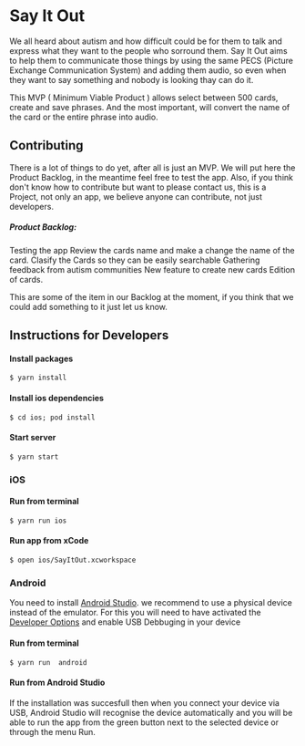 # Say It Out

We all heard about autism and how difficult could be for them to talk and express what they want to the people who sorround them. Say It Out aims to help them to communicate those things by using the same PECS (Picture Exchange Communication System) and adding them audio, so even when they want to say something and nobody is looking thay can do it.

This MVP ( Minimum Viable Product ) allows select between 500 cards, create and save phrases. And the most important, will convert the name of the card or the entire phrase into audio.

## Contributing 
There is a lot of things to do yet, after all is just an MVP. We will put here the Product Backlog, in the meantime feel free to test the app.
Also, if you think don't know how to contribute but want to please contact us, this is a Project, not only an app, we believe anyone can contribute, not just developers.

##### Product Backlog:
Testing the app
Review the cards name and make a change the name of the card.
Clasify the Cards so they can be easily searchable
Gathering feedback from autism communities
New feature to create new cards
Edition of cards.

This are some of the item in our Backlog at the moment, if you think that we could add something to it just let us know.

## Instructions for Developers


#### Install packages
`$ yarn install`

#### Install ios dependencies
`$ cd ios; pod install`

#### Start server
`$ yarn start`

### iOS

#### Run from terminal
`$ yarn run ios`

#### Run app from xCode
`$ open ios/SayItOut.xcworkspace`

### Android

You need to install [Android Studio](https://developer.android.com/studio). we recommend to use a physical device instead of the emulator. For this you will  need to have activated the [Developer Options](https://developer.android.com/studio/debug/dev-options) and enable USB Debbuging in your device

#### Run from terminal
`$ yarn run  android`


#### Run from Android Studio
If the installation was succesfull then when you connect your device via USB, Android Studio will recognise the device automatically and you will be able to run the app from the green button next to the selected device or through the menu Run.

